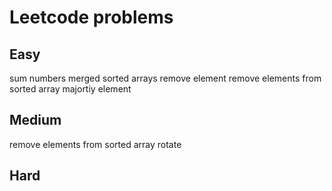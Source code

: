 # Leetcode problems
## Easy
sum numbers
merged sorted arrays
remove element
remove elements from sorted array
majortiy element
## Medium
remove elements from sorted array
rotate
## Hard
